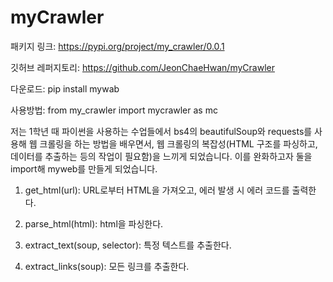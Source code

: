 # myCrawler

패키지 링크: https://pypi.org/project/my_crawler/0.0.1

깃허브 레퍼지토리: https://github.com/JeonChaeHwan/myCrawler

다운로드: pip install mywab

사용방법: from my_crawler import mycrawler as mc

저는 1학년 때 파이썬을 사용하는 수업들에서 bs4의 beautifulSoup와 requests를 사용해 웹 크롤링을 하는 방법을 배우면서, 웹 크롤링의 복잡성(HTML 구조를 파싱하고, 데이터를 추출하는 등의 작업이 필요함)을 느끼게 되었습니다. 이를 완화하고자 둘을 import해 myweb를 만들게 되었습니다.


1. get_html(url):
  URL로부터 HTML을 가져오고, 에러 발생 시 에러 코드를 출력한다.

2. parse_html(html):
  html을 파싱한다.
  
3. extract_text(soup, selector):
특정 텍스트를 추출한다.

4. extract_links(soup):
  모든 링크를 추출한다.

